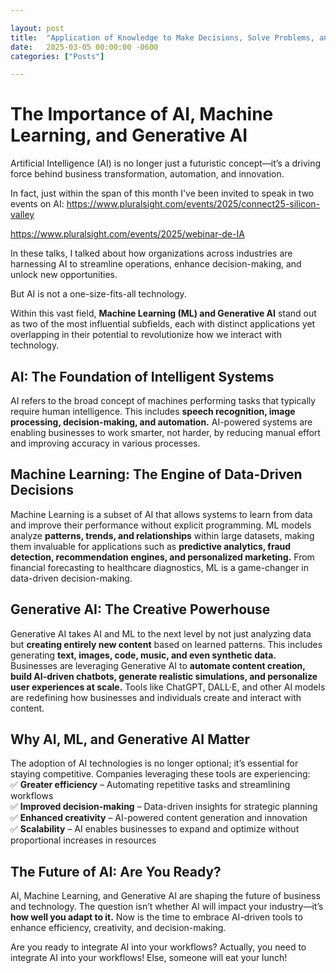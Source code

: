 ```yaml
---

layout: post
title:  "Application of Knowledge to Make Decisions, Solve Problems, and Achieve Goals"
date:   2025-03-05 00:00:00 -0600
categories: ["Posts"] 

---
```


# The Importance of AI, Machine Learning, and Generative AI

Artificial Intelligence (AI) is no longer just a futuristic concept—it’s a driving force behind business transformation, automation, and innovation. 

In fact, just within the span of this month I've been invited to speak in two events on AI:
https://www.pluralsight.com/events/2025/connect25-silicon-valley

https://www.pluralsight.com/events/2025/webinar-de-IA

In these talks, I talked about how organizations across industries are harnessing AI to streamline operations, enhance decision-making, and unlock new opportunities. 

But AI is not a one-size-fits-all technology. 

Within this vast field, **Machine Learning (ML) and Generative AI** stand out as two of the most influential subfields, each with distinct applications yet overlapping in their potential to revolutionize how we interact with technology.

## **AI: The Foundation of Intelligent Systems**  
AI refers to the broad concept of machines performing tasks that typically require human intelligence. This includes **speech recognition, image processing, decision-making, and automation.** AI-powered systems are enabling businesses to work smarter, not harder, by reducing manual effort and improving accuracy in various processes.

## **Machine Learning: The Engine of Data-Driven Decisions**  
Machine Learning is a subset of AI that allows systems to learn from data and improve their performance without explicit programming. ML models analyze **patterns, trends, and relationships** within large datasets, making them invaluable for applications such as **predictive analytics, fraud detection, recommendation engines, and personalized marketing.** From financial forecasting to healthcare diagnostics, ML is a game-changer in data-driven decision-making.

## **Generative AI: The Creative Powerhouse**  
Generative AI takes AI and ML to the next level by not just analyzing data but **creating entirely new content** based on learned patterns. This includes generating **text, images, code, music, and even synthetic data.** Businesses are leveraging Generative AI to **automate content creation, build AI-driven chatbots, generate realistic simulations, and personalize user experiences at scale.** Tools like ChatGPT, DALL·E, and other AI models are redefining how businesses and individuals create and interact with content.

## **Why AI, ML, and Generative AI Matter**  
The adoption of AI technologies is no longer optional; it’s essential for staying competitive. Companies leveraging these tools are experiencing:  
✅ **Greater efficiency** – Automating repetitive tasks and streamlining workflows  
✅ **Improved decision-making** – Data-driven insights for strategic planning  
✅ **Enhanced creativity** – AI-powered content generation and innovation  
✅ **Scalability** – AI enables businesses to expand and optimize without proportional increases in resources  

## **The Future of AI: Are You Ready?**  
AI, Machine Learning, and Generative AI are shaping the future of business and technology. The question isn’t whether AI will impact your industry—it’s **how well you adapt to it.** Now is the time to embrace AI-driven tools to enhance efficiency, creativity, and decision-making.

Are you ready to integrate AI into your workflows? Actually, you need to integrate AI into your workflows! Else, someone will eat your lunch!